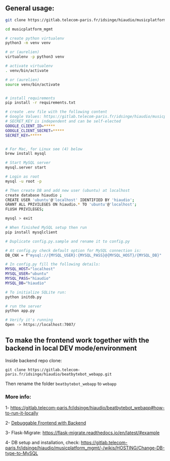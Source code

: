 ## General usage: 

```bash
git clone https://gitlab.telecom-paris.fr/idsinge/hiaudio/musicplatform_mgmt.git

cd musicplatform_mgmt

# create python virtualenv
python3 -m venv venv

# or (aurelien)
virtualenv -p python3 venv

# activate virtualenv
. venv/bin/activate

# or (aurelien)
source venv/bin/activate


# install requirements
pip install -r requirements.txt

# create .env file with the following content
# Google Values: https://gitlab.telecom-paris.fr/idsinge/hiaudio/musicplatform_mgmt/-/wikis/SOURCE-CODE/Google-OAuth-Setup
# SECRET_KEY is independent and can be self-elected 
GOOGLE_CLIENT_ID=*****
GOOGLE_CLIENT_SECRET=*****
SECRET_KEY=*****


# For Mac, for Linux see (4) below
brew install mysql

# Start MySQL server
mysql.server start

# Login as root
mysql -u root -p

# Then create DB and add new user (ubuntu) at localhost
create database hiaudio ; 
CREATE USER 'ubuntu'@'localhost' IDENTIFIED BY 'hiaudio';
GRANT ALL PRIVILEGES ON hiaudio.* TO 'ubuntu'@'localhost';
FLUSH PRIVILEGES;

mysql > exit

# When finished MySQL setup then run
pip install mysqlclient

# Duplicate config.py.sample and rename it to config.py

# At config.py check default option for MySQL connection is:
DB_CNX = f"mysql://{MYSQL_USER}:{MYSQL_PASS}@{MYSQL_HOST}/{MYSQL_DB}"

# In config.py fill the following details:
MYSQL_HOST="localhost"
MYSQL_USER="ubuntu"
MYSQL_PASS="hiaudio"
MYSQL_DB="hiaudio"

# To initialize SQLite run:
python initdb.py

# run the server 
python app.py

# Verify it's running
Open -> https://localhost:7007/

```

## To make the frontend work together with the backend in local DEV mode/environment


Inside backend repo clone:
```
git clone https://gitlab.telecom-paris.fr/idsinge/hiaudio/beatbytebot_webapp.git

```

Then rename the folder `beatbytebot_webapp` to `webapp`

### More info:
1- https://gitlab.telecom-paris.fr/idsinge/hiaudio/beatbytebot_webapp#how-to-run-it-locally

2- [Debuggable Frontend with Backend](https://gitlab.telecom-paris.fr/idsinge/hiaudio/musicplatform_mgmt/-/wikis/SOURCE-CODE/Debuggable-Frontend-with-Backend)

3- Flask-Migrate: https://flask-migrate.readthedocs.io/en/latest/#example

4- DB setup and installation, check:
https://gitlab.telecom-paris.fr/idsinge/hiaudio/musicplatform_mgmt/-/wikis/HOSTING/Change-DB-type-to-MySQL